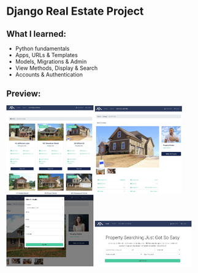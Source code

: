 # Django Real Estate Project

## What I learned:
- Python fundamentals
- Apps, URLs & Templates
- Models, Migrations & Admin
- View Methods, Display & Search
- Accounts & Authentication

## Preview:
<!--![test image](https://github.com/sergiornelas/react-burger-project/blob/main/burger1.jpeg) <!-- .element height="50%" width="50%" -->

<p float="left">
  <img src="https://github.com/sergiornelas/Real_Estate_webApp/blob/master/readmeImages/btre1.jpeg" width="45%" height="45%">
  <img src="https://github.com/sergiornelas/Real_Estate_webApp/blob/master/readmeImages/btre2.jpeg" width="45%" height="45%">
  <img src="https://github.com/sergiornelas/Real_Estate_webApp/blob/master/readmeImages/btre3.jpeg" width="45%" height="45%">
  <img src="https://github.com/sergiornelas/Real_Estate_webApp/blob/master/readmeImages/btre4.jpeg" width="50%" height="60%">
  
</p>
